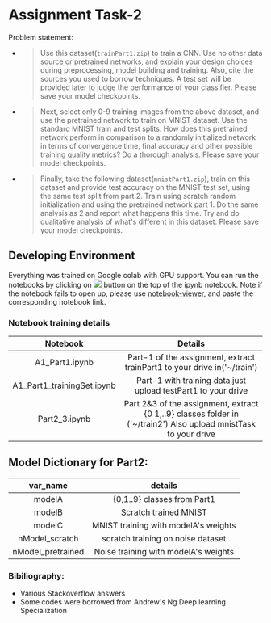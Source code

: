 # Assignment Task-2 
Problem statement: 

* >Use this dataset(`trainPart1.zip`) to train a CNN. Use no other data source or pretrained networks, and explain your design choices during preprocessing, model building and training. Also, cite the sources you used to borrow techniques. A test set will be provided later to judge the performance of your classifier. Please save your model checkpoints.

* >Next, select only 0-9 training images from the above dataset, and use the pretrained network to train on MNIST dataset. Use the standard MNIST train and test splits. How does this pretrained network perform in comparison to a randomly initialized network in terms of convergence time, final accuracy and other possible training quality metrics? Do a thorough analysis. Please save your model checkpoints.

* >Finally, take the following dataset(`mnistPart1.zip`), train on this dataset and provide test accuracy on the MNIST test set, using the same test split from part 2. Train using scratch random initialization and using the pretrained network part 1. Do the same analysis as 2 and report what happens this time. Try and do qualitative analysis of what's different in this dataset. Please save your model checkpoints.

## Developing Environment
Everything was trained on Google colab with GPU support. You can run the notebooks by clicking on <a href="" target="_blank"> <img src="https://colab.research.google.com/assets/colab-badge.svg"/> </a> button on the top of the ipynb notebook. 
Note if the notebook fails to open up, please use [notebook-viewer](https://nbviewer.jupyter.org), and paste the corresponding notebook link.
### Notebook training details
|          Notebook          |                                                      Details                                                      |
|:--------------------------:|:-----------------------------------------------------------------------------------------------------------------:|
| A1_Part1.ipynb             | Part-1 of the assignment, extract  trainPart1 to your drive in('~/train')                                         |
| A1_Part1_trainingSet.ipynb | Part-1 with training data,just upload testPart1 to your drive                                                     |
| Part2_3.ipynb              | Part 2&3 of the assignment, extract {0 1,..9} classes folder in ('~/train2')  Also upload mnistTask to your drive |

## Model Dictionary for Part2:

|      var_name     |                details               |
|:-----------------:|:------------------------------------:|
| modelA            | {0,1..9} classes from Part1          |
| modelB            | Scratch trained MNIST                |
| modelC            | MNIST training with modelA's weights |
| nModel_scratch    | scratch training on noise dataset    |
| nModel_pretrained | Noise training with modelA's weights |


### Bibiliography: 

* Various Stackoverflow answers
* Some codes were borrowed from Andrew's Ng Deep learning Specialization
